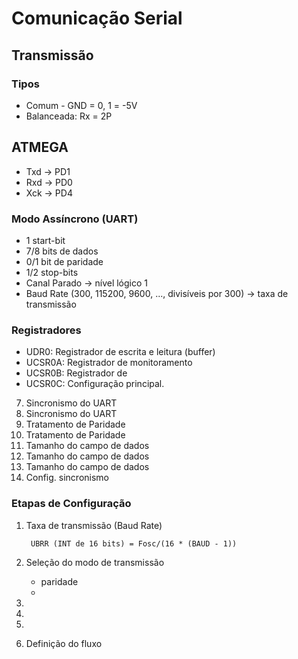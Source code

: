# Comunicação Serial
## Transmissão
### Tipos
- Comum - GND = 0, 1 = -5V
- Balanceada: Rx = 2P

## ATMEGA
- Txd -> PD1
- Rxd -> PD0
- Xck -> PD4

### Modo Assíncrono (UART)
- 1 start-bit
- 7/8 bits de dados
- 0/1 bit de paridade
- 1/2 stop-bits
- Canal Parado -> nível lógico 1
- Baud Rate (300, 115200, 9600, ..., divisíveis por 300) -> taxa de transmissão

### Registradores
- UDR0: Registrador de escrita e leitura (buffer)
- UCSR0A: Registrador de monitoramento
- UCSR0B: Registrador de 
- UCSR0C: Configuração principal.
7. Sincronismo do UART
6. Sincronismo do UART
5. Tratamento de Paridade
4. Tratamento de Paridade
3. Tamanho do campo de dados
2. Tamanho do campo de dados
1. Tamanho do campo de dados
0. Config. sincronismo

### Etapas de Configuração
1. Taxa de transmissão (Baud Rate)

        UBRR (INT de 16 bits) = Fosc/(16 * (BAUD - 1))

2. Seleção do modo de transmissão
    * paridade
    * 
3. 
4. 
5. 
6. Definição do fluxo